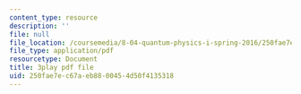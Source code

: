```yaml
---
content_type: resource
description: ''
file: null
file_location: /coursemedia/8-04-quantum-physics-i-spring-2016/250fae7ec67aeb8800454d50f4135318_7q32Wnm4dEw.pdf
file_type: application/pdf
resourcetype: Document
title: 3play pdf file
uid: 250fae7e-c67a-eb88-0045-4d50f4135318
---
```

